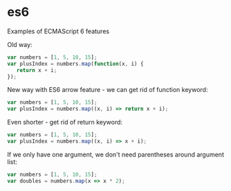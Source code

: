 # es6
Examples of ECMAScript 6 features

Old way:
```JavaScript
var numbers = [1, 5, 10, 15];
var plusIndex = numbers.map(function(x, i) {
   return x + i;
});
```
New way with ES6 arrow feature - we can get rid of function keyword:
```JavaScript
var numbers = [1, 5, 10, 15];
var plusIndex = numbers.map((x, i) => return x + i);
```

Even shorter - get rid of return keyword:
```JavaScript
var numbers = [1, 5, 10, 15];
var plusIndex = numbers.map((x, i) => x + i);
```

If we only have one argument, we don't need parentheses around argument list:
```JavaScript
var numbers = [1, 5, 10, 15];
var doubles = numbers.map(x => x * 2);
```
